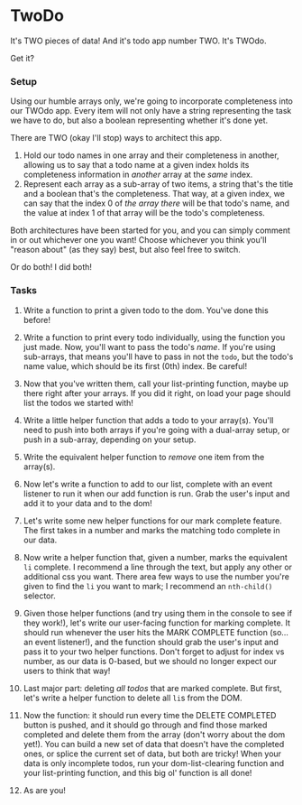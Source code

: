 # TwoDo

It's TWO pieces of data! And it's todo app number TWO. It's TWOdo.

Get it?


### Setup

Using our humble arrays only, we're going to incorporate completeness into our TWOdo app. Every item will not only have a string representing the task we have to do, but also a boolean representing whether it's done yet.

There are TWO (okay I'll stop) ways to architect this app.

1. Hold our todo names in one array and their completeness in another, allowing us to say that a todo name at a given index holds its completeness information in *another* array at the *same* index.
2. Represent each array as a sub-array of two items, a string that's the title and a boolean that's the completeness. That way, at a given index, we can say that the index 0 of *the array there* will be that todo's name, and the value at index 1 of that array will be the todo's completeness.

Both architectures have been started for you, and you can simply comment in or out whichever one you want! Choose whichever you think you'll "reason about" (as they say) best, but also feel free to switch.

Or do both! I did both!


### Tasks

1. Write a function to print a given todo to the dom. You've done this before!

2. Write a function to print every todo individually, using the function you just made. Now, you'll want to pass the todo's *name*. If you're using sub-arrays, that means you'll have to pass in not the `todo`, but the todo's name value, which should be its first (0th) index. Be careful!

3. Now that you've written them, call your list-printing function, maybe up there right after your arrays. If you did it right, on load your page should list the todos we started with!

4. Write a little helper function that adds a todo to your array(s). You'll need to push into both arrays if you're going with a dual-array setup, or push in a sub-array, depending on your setup.

5. Write the equivalent helper function to *remove* one item from the array(s).

6. Now let's write a function to add to our list, complete with an event listener to run it when our add function is run. Grab the user's input and add it to your data and to the dom!

7. Let's write some new helper functions for our mark complete feature. The first takes in a number and marks the matching todo complete in our data.

8. Now write a helper function that, given a number, marks the equivalent `li` complete. I recommend a line through the text, but apply any other or additional css you want. There area few ways to use the number you're given to find the `li` you want to mark; I recommend an `nth-child()` selector.

9. Given those helper functions (and try using them in the console to see if they work!), let's write our user-facing function for marking complete. It should run whenever the user hits the MARK COMPLETE function (so... an event listener!), and the function should grab the user's input and pass it to your two helper functions. Don't forget to adjust for index vs number, as our data is 0-based, but we should no longer expect our users to think that way!
10. Last major part: deleting *all todos* that are marked complete. But first, let's write a helper function to delete all `li`s from the DOM.
11. Now the function: it should run every time the DELETE COMPLETED button is pushed, and it should go through and find those marked completed and delete them from the array (don't worry about the dom yet!). You can build a new set of data that doesn't have the completed ones, or splice the current set of data, but both are tricky! When your data is only incomplete todos, run your dom-list-clearing function and your list-printing function, and this big ol' function is all done!
12. As are you!